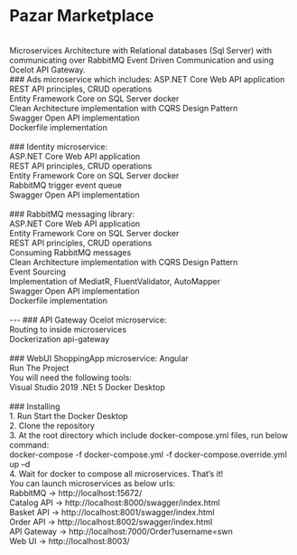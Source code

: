 # Pazar Marketplace
<br />
Microservices Architecture with Relational databases (Sql Server) with communicating over RabbitMQ Event Driven Communication and using Ocelot API Gateway.
<br />
### Ads microservice which includes:
ASP.NET Core Web API application 
<br />
REST API principles, CRUD operations 
<br />
Entity Framework Core on SQL Server docker 
<br />
Clean Architecture implementation with CQRS Design Pattern 
<br />
Swagger Open API implementation 
<br />
Dockerfile implementation
<br />
<br />
### Identity microservice:
<br />
ASP.NET Core Web API application
<br />
REST API principles, CRUD operations
<br />
Entity Framework Core on SQL Server docker
<br />
RabbitMQ trigger event queue
<br />
Swagger Open API implementation
<br />
<br />
### RabbitMQ messaging library:
<br />
ASP.NET Core Web API application
<br />
Entity Framework Core on SQL Server docker
<br />
REST API principles, CRUD operations
<br />
Consuming RabbitMQ messages
<br />
Clean Architecture implementation with CQRS Design Pattern
<br />
Event Sourcing
<br />
Implementation of MediatR, FluentValidator, AutoMapper
<br />
Swagger Open API implementation
<br />
Dockerfile implementation
<br />
<br />
---
### API Gateway Ocelot microservice:
<br />
Routing to inside microservices
<br />
Dockerization api-gateway
<br />
<br />
### WebUI ShoppingApp microservice:
Angular
<br />
Run The Project
<br />
You will need the following tools:
<br />
Visual Studio 2019
.NEt 5
Docker Desktop
<br />
<br />
### Installing
<br />
1. Run Start the Docker Desktop
<br />
2. Clone the repository
<br />
3. At the root directory which include docker-compose.yml files, run below command:
<br />
docker-compose -f docker-compose.yml -f docker-compose.override.yml up –d
<br />
4. Wait for docker to compose all microservices. That’s it!
<br />
You can launch microservices as below urls:
<br />
RabbitMQ -> http://localhost:15672/
<br />
Catalog API -> http://localhost:8000/swagger/index.html
<br />
Basket API -> http://localhost:8001/swagger/index.html
<br />
Order API -> http://localhost:8002/swagger/index.html
<br />
API Gateway -> http://localhost:7000/Order?username=swn
<br />
Web UI -> http://localhost:8003/
